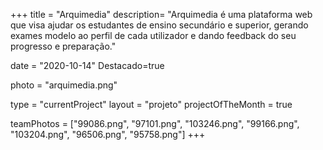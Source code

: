 +++
title = "Arquimedia"
description= "Arquimedia é uma plataforma web que visa ajudar os estudantes de ensino secundário e superior, gerando exames modelo ao perfil de cada utilizador e dando feedback do seu progresso e preparação." 

date = "2020-10-14" 
Destacado=true 

photo = "arquimedia.png" 

type = "currentProject" 
layout = "projeto" 
projectOfTheMonth = true

teamPhotos = ["99086.png", "97101.png", "103246.png", "99166.png", "103204.png", "96506.png", "95758.png"] 
+++
